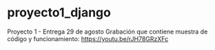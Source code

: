 # proyecto1_django
Proyecto 1 - Entrega 29 de agosto
Grabación que contiene muestra de código y funcionamiento: https://youtu.be/rJH78GRzXFc
